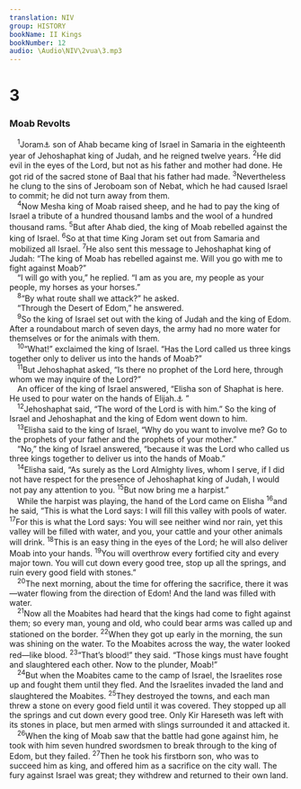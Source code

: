 ```yaml
---
translation: NIV
group: HISTORY
bookName: II Kings 
bookNumber: 12
audio: \Audio\NIV\2vua\3.mp3
---
```


<div class="title"><h1>3</h1><h3>Moab Revolts </h3></div>
<span class="verse 2vua_3_1"> <sup>1</sup>Joram<a data-toggle="tooltip" data-placement="bottom" title="Hebrew Jehoram, a variant of Joram ; also in verse 6">⚓</a> son of Ahab became king of Israel in Samaria in the eighteenth year of Jehoshaphat king of Judah, and he reigned twelve years. </span>
<span class="verse 2vua_3_2"><sup>2</sup>He did evil in the eyes of the Lord, but not as his father and mother had done. He got rid of the sacred stone of Baal that his father had made. </span>
<span class="verse 2vua_3_3"><sup>3</sup>Nevertheless he clung to the sins of Jeroboam son of Nebat, which he had caused Israel to commit; he did not turn away from them. <br/></span>
<span class="verse 2vua_3_4"> <sup>4</sup>Now Mesha king of Moab raised sheep, and he had to pay the king of Israel a tribute of a hundred thousand lambs and the wool of a hundred thousand rams. </span>
<span class="verse 2vua_3_5"><sup>5</sup>But after Ahab died, the king of Moab rebelled against the king of Israel. </span>
<span class="verse 2vua_3_6"><sup>6</sup>So at that time King Joram set out from Samaria and mobilized all Israel. </span>
<span class="verse 2vua_3_7"><sup>7</sup>He also sent this message to Jehoshaphat king of Judah: “The king of Moab has rebelled against me. Will you go with me to fight against Moab?” <br/> “I will go with you,” he replied. “I am as you are, my people as your people, my horses as your horses.” <br/></span>
<span class="verse 2vua_3_8"> <sup>8</sup>“By what route shall we attack?” he asked. <br/> “Through the Desert of Edom,” he answered. <br/></span>
<span class="verse 2vua_3_9"> <sup>9</sup>So the king of Israel set out with the king of Judah and the king of Edom. After a roundabout march of seven days, the army had no more water for themselves or for the animals with them. <br/></span>
<span class="verse 2vua_3_10"> <sup>10</sup>“What!” exclaimed the king of Israel. “Has the Lord called us three kings together only to deliver us into the hands of Moab?” <br/></span>
<span class="verse 2vua_3_11"> <sup>11</sup>But Jehoshaphat asked, “Is there no prophet of the Lord here, through whom we may inquire of the Lord?” <br/> An officer of the king of Israel answered, “Elisha son of Shaphat is here. He used to pour water on the hands of Elijah.<a data-toggle="tooltip" data-placement="bottom" title="That is, he was Elijah’s personal servant.">⚓</a> ” <br/></span>
<span class="verse 2vua_3_12"> <sup>12</sup>Jehoshaphat said, “The word of the Lord is with him.” So the king of Israel and Jehoshaphat and the king of Edom went down to him. <br/></span>
<span class="verse 2vua_3_13"> <sup>13</sup>Elisha said to the king of Israel, “Why do you want to involve me? Go to the prophets of your father and the prophets of your mother.” <br/> “No,” the king of Israel answered, “because it was the Lord who called us three kings together to deliver us into the hands of Moab.” <br/></span>
<span class="verse 2vua_3_14"> <sup>14</sup>Elisha said, “As surely as the Lord Almighty lives, whom I serve, if I did not have respect for the presence of Jehoshaphat king of Judah, I would not pay any attention to you. </span>
<span class="verse 2vua_3_15"><sup>15</sup>But now bring me a harpist.” <br/> While the harpist was playing, the hand of the Lord came on Elisha </span>
<span class="verse 2vua_3_16"><sup>16</sup>and he said, “This is what the Lord says: I will fill this valley with pools of water. </span>
<span class="verse 2vua_3_17"><sup>17</sup>For this is what the Lord says: You will see neither wind nor rain, yet this valley will be filled with water, and you, your cattle and your other animals will drink. </span>
<span class="verse 2vua_3_18"><sup>18</sup>This is an easy thing in the eyes of the Lord; he will also deliver Moab into your hands. </span>
<span class="verse 2vua_3_19"><sup>19</sup>You will overthrow every fortified city and every major town. You will cut down every good tree, stop up all the springs, and ruin every good field with stones.” <br/></span>
<span class="verse 2vua_3_20"> <sup>20</sup>The next morning, about the time for offering the sacrifice, there it was—water flowing from the direction of Edom! And the land was filled with water. <br/></span>
<span class="verse 2vua_3_21"> <sup>21</sup>Now all the Moabites had heard that the kings had come to fight against them; so every man, young and old, who could bear arms was called up and stationed on the border. </span>
<span class="verse 2vua_3_22"><sup>22</sup>When they got up early in the morning, the sun was shining on the water. To the Moabites across the way, the water looked red—like blood. </span>
<span class="verse 2vua_3_23"><sup>23</sup>“That’s blood!” they said. “Those kings must have fought and slaughtered each other. Now to the plunder, Moab!” <br/></span>
<span class="verse 2vua_3_24"> <sup>24</sup>But when the Moabites came to the camp of Israel, the Israelites rose up and fought them until they fled. And the Israelites invaded the land and slaughtered the Moabites. </span>
<span class="verse 2vua_3_25"><sup>25</sup>They destroyed the towns, and each man threw a stone on every good field until it was covered. They stopped up all the springs and cut down every good tree. Only Kir Hareseth was left with its stones in place, but men armed with slings surrounded it and attacked it. <br/></span>
<span class="verse 2vua_3_26"> <sup>26</sup>When the king of Moab saw that the battle had gone against him, he took with him seven hundred swordsmen to break through to the king of Edom, but they failed. </span>
<span class="verse 2vua_3_27"><sup>27</sup>Then he took his firstborn son, who was to succeed him as king, and offered him as a sacrifice on the city wall. The fury against Israel was great; they withdrew and returned to their own land. <br/></span>
